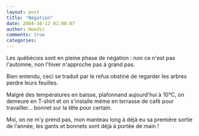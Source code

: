 ```yaml
---
layout: post
title: "Négation"
date: 2004-10-12 01:08:07
author: Hoedic
comments: true
categories: 
---
```



Les québécois sont en pleine phase de négation : non ce n'est pas l'automne, non l'hiver n'approche pas à grand pas.

Bien entendu, ceci se traduit par le refus obstiné de regarder les arbres perdre leurs feuilles.

Malgré des températures en baisse, plafonnand aujourd'hui à 10°C, on  demeure en T-shirt et on s'installe même en terrasse de café pour travailler... bonnet sur la tête pour certain.

Moi, on ne m'y prend pas, mon manteau long à déjà eu sa première sortie de l'année, les gants et bonnets sont déjà à portée de main !